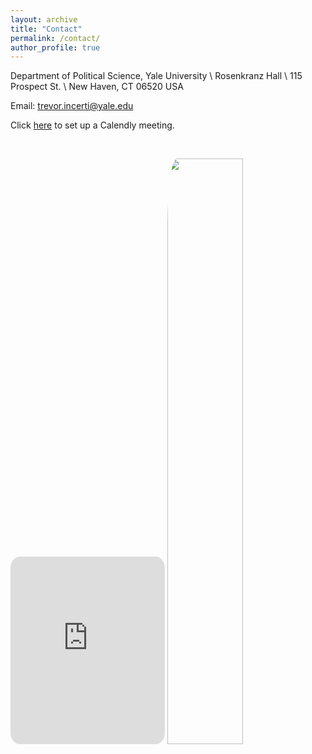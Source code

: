 ```yaml
---
layout: archive
title: "Contact"
permalink: /contact/
author_profile: true
---
```


Department of Political Science, Yale University \\
Rosenkranz Hall \\
115 Prospect St. \\
New Haven, CT 06520 USA

Email: trevor.incerti@yale.edu  

Click [here](https://calendly.com/trevor-incerti/) to set up a Calendly meeting. 

&nbsp;

 <p float="left">
  <iframe width="49%" height = "300" scrolling="no" frameBorder="0" style="border-radius:6%" src="https://www.trevorincerti.com/files/cites_year.html"></iframe>
  <img src="https://www.trevorincerti.com/images/meti.jpeg" width="49%" style="border-radius:6%" /> 
</p>